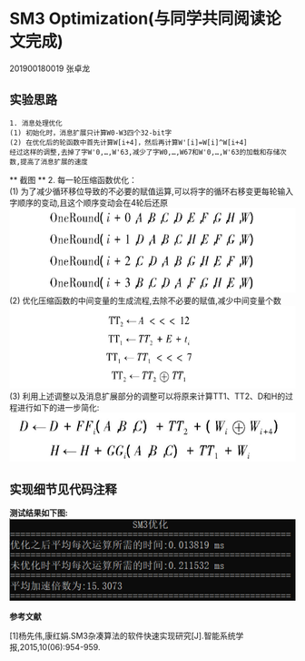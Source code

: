 # SM3 Optimization(与同学共同阅读论文完成)            

201900180019 张卓龙               

## 实验思路          
    1. 消息处理优化      
    (1) 初始化时，消息扩展只计算W0-W3四个32-bit字     
    (2) 在优化后的轮函数中首先计算W[i+4]，然后再计算W'[i]=W[i]^W[i+4]                
    经过这样的调整,去掉了字W'0,…,W'63,减少了字W0,…,W67和W'0,…,W'63的加载和存储次数,提高了消息扩展的速度       
** 截图 ** 
    2. 每一轮压缩函数优化：          
    (1) 为了减少循环移位导致的不必要的赋值运算,可以将字的循环右移变更每轮输入字顺序的变动,且这个顺序变动会在4轮后还原      
    ![参考图1](https://github.com/Zhang-SDU/cst-project/blob/main/SM3/sm3_optimization/ref1.png)
    (2) 优化压缩函数的中间变量的生成流程,去除不必要的赋值,减少中间变量个数     
    ![参考图2](https://github.com/Zhang-SDU/cst-project/blob/main/SM3/sm3_optimization/ref2.png)
    (3) 利用上述调整以及消息扩展部分的调整可以将原来计算TT1、TT2、D和H的过程进行如下的进一步简化:    
    ![参考图3](https://github.com/Zhang-SDU/cst-project/blob/main/SM3/sm3_optimization/ref3.png)
    
    
## 实现细节见代码注释

**测试结果如下图:**    
![测试结果](https://github.com/Zhang-SDU/cst-project/blob/main/SM3/sm3_optimization/result.png)      


**参考文献**

[1]杨先伟,康红娟.SM3杂凑算法的软件快速实现研究[J].智能系统学报,2015,10(06):954-959.
